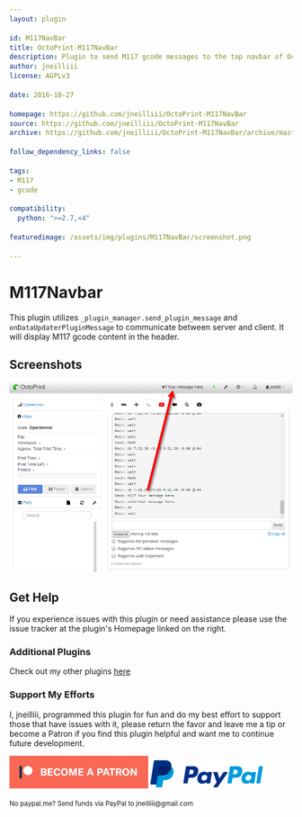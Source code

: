 ```yaml
---
layout: plugin

id: M117NavBar
title: OctoPrint-M117NavBar
description: Plugin to send M117 gcode messages to the top navbar of OctoPrint.
author: jneilliii
license: AGPLv3

date: 2016-10-27

homepage: https://github.com/jneilliii/OctoPrint-M117NavBar
source: https://github.com/jneilliii/OctoPrint-M117NavBar
archive: https://github.com/jneilliii/OctoPrint-M117NavBar/archive/master.zip

follow_dependency_links: false

tags:
- M117
- gcode

compatibility:
  python: ">=2.7,<4"

featuredimage: /assets/img/plugins/M117NavBar/screenshot.png

---
```


# M117Navbar

This plugin utilizes ``_plugin_manager.send_plugin_message`` and ``onDataUpdaterPluginMessage`` to communicate between server and client. It will display M117 gcode content in the header.

## Screenshots

![screenshot](/assets/img/plugins/M117NavBar/screenshot.png)

## Get Help

If you experience issues with this plugin or need assistance please use the issue tracker at the plugin's Homepage linked on the right.

### Additional Plugins

Check out my other plugins [here](https://plugins.octoprint.org/by_author/#jneilliii)

### Support My Efforts
I, jneilliii, programmed this plugin for fun and do my best effort to support those that have issues with it, please return the favor and leave me a tip or become a Patron if you find this plugin helpful and want me to continue future development.

[![Patreon](/assets/img/plugins/M117NavBar/patreon-with-text-new.png)](https://www.patreon.com/jneilliii) [![paypal](/assets/img/plugins/M117NavBar/paypal-with-text.png)](https://paypal.me/jneilliii)

<small>No paypal.me? Send funds via PayPal to jneilliii&#64;gmail&#46;com</small>
